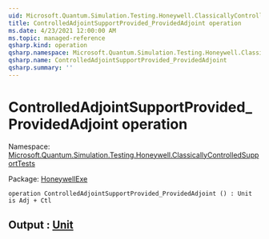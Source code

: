 ```yaml
---
uid: Microsoft.Quantum.Simulation.Testing.Honeywell.ClassicallyControlledSupportTests.ControlledAdjointSupportProvided_ProvidedAdjoint
title: ControlledAdjointSupportProvided_ProvidedAdjoint operation
ms.date: 4/23/2021 12:00:00 AM
ms.topic: managed-reference
qsharp.kind: operation
qsharp.namespace: Microsoft.Quantum.Simulation.Testing.Honeywell.ClassicallyControlledSupportTests
qsharp.name: ControlledAdjointSupportProvided_ProvidedAdjoint
qsharp.summary: ''
---
```


# ControlledAdjointSupportProvided_ProvidedAdjoint operation

Namespace: [Microsoft.Quantum.Simulation.Testing.Honeywell.ClassicallyControlledSupportTests](xref:Microsoft.Quantum.Simulation.Testing.Honeywell.ClassicallyControlledSupportTests)

Package: [HoneywellExe](https://nuget.org/packages/HoneywellExe)




```qsharp
operation ControlledAdjointSupportProvided_ProvidedAdjoint () : Unit is Adj + Ctl
```


## Output : [Unit](xref:microsoft.quantum.qsharp.valueliterals#unit-literal)

